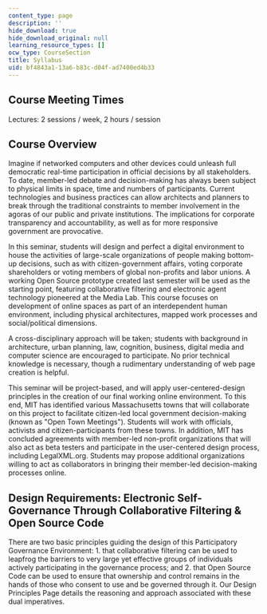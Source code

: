 ```yaml
---
content_type: page
description: ''
hide_download: true
hide_download_original: null
learning_resource_types: []
ocw_type: CourseSection
title: Syllabus
uid: bf4843a1-13a6-b83c-d04f-ad7400ed4b33
---
```


Course Meeting Times
--------------------

Lectures: 2 sessions / week, 2 hours / session

Course Overview
---------------

Imagine if networked computers and other devices could unleash full democratic real-time participation in official decisions by all stakeholders. To date, member-led debate and decision-making has always been subject to physical limits in space, time and numbers of participants. Current technologies and business practices can allow architects and planners to break through the traditional constraints to member involvement in the agoras of our public and private institutions. The implications for corporate transparency and accountability, as well as for more responsive government are provocative.

In this seminar, students will design and perfect a digital environment to house the activities of large-scale organizations of people making bottom-up decisions, such as with citizen-government affairs, voting corporate shareholders or voting members of global non-profits and labor unions. A working Open Source prototype created last semester will be used as the starting point, featuring collaborative filtering and electronic agent technology pioneered at the Media Lab. This course focuses on development of online spaces as part of an interdependent human environment, including physical architectures, mapped work processes and social/political dimensions.

A cross-disciplinary approach will be taken; students with background in architecture, urban planning, law, cognition, business, digital media and computer science are encouraged to participate. No prior technical knowledge is necessary, though a rudimentary understanding of web page creation is helpful.

This seminar will be project-based, and will apply user-centered-design principles in the creation of our final working online environment. To this end, MIT has identified various Massachusetts towns that will collaborate on this project to facilitate citizen-led local government decision-making (known as "Open Town Meetings"). Students will work with officials, activists and citizen-participants from these towns. In addition, MIT has concluded agreements with member-led non-profit organizations that will also act as beta testers and participate in the user-centered design process, including LegalXML.org. Students may propose additional organizations willing to act as collaborators in bringing their member-led decision-making processes online.

Design Requirements: Electronic Self-Governance Through Collaborative Filtering & Open Source Code
--------------------------------------------------------------------------------------------------

There are two basic principles guiding the design of this Participatory Governance Environment: 1. that collaborative filtering can be used to leapfrog the barriers to very large yet effective groups of individuals actively participating in the governance process; and 2. that Open Source Code can be used to ensure that ownership and control remains in the hands of those who consent to use and be governed through it. Our Design Principles Page details the reasoning and approach associated with these dual imperatives.